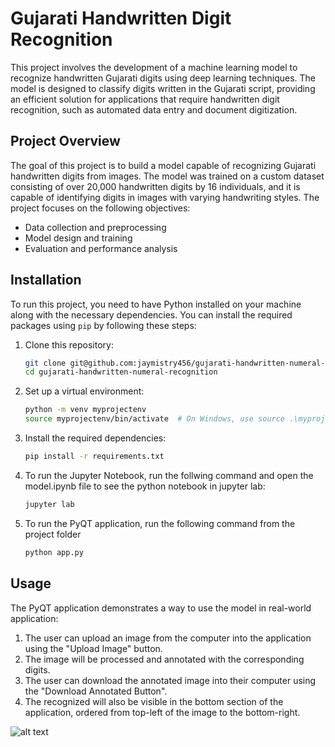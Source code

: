 # Gujarati Handwritten Digit Recognition

This project involves the development of a machine learning model to recognize handwritten Gujarati digits using deep learning techniques. The model is designed to classify digits written in the Gujarati script, providing an efficient solution for applications that require handwritten digit recognition, such as automated data entry and document digitization.

## Project Overview
The goal of this project is to build a model capable of recognizing Gujarati handwritten digits from images. The model was trained on a custom dataset consisting of over 20,000 handwritten digits by 16 individuals, and it is capable of identifying digits in images with varying handwriting styles. The project focuses on the following objectives:
- Data collection and preprocessing
- Model design and training
- Evaluation and performance analysis

## Installation

To run this project, you need to have Python installed on your machine along with the necessary dependencies. You can install the required packages using `pip` by following these steps:

1. Clone this repository:
   ```bash
   git clone git@github.com:jaymistry456/gujarati-handwritten-numeral-recognition.git
   cd gujarati-handwritten-numeral-recognition
2. Set up a virtual environment:
   ```bash
   python -m venv myprojectenv
   source myprojectenv/bin/activate  # On Windows, use source .\myprojectenv\Scripts\activate
3. Install the required dependencies:
   ```bash
   pip install -r requirements.txt
4. To run the Jupyter Notebook, run the follwing command and open the model.ipynb file to see the python notebook in jupyter lab:
   ```bash
   jupyter lab
5. To run the PyQT application, run the following command from the project folder
   ```bash
   python app.py
## Usage
The PyQT application demonstrates a way to use the model in real-world application:
1. The user can upload an image from the computer into the application using the "Upload Image" button.
2. The image will be processed and annotated with the corresponding digits.
3. The user can download the annotated image into their computer using the "Download Annotated Button".
4. The recognized will also be visible in the bottom section of the application, ordered from top-left of the image to the bottom-right.

![alt text](readme.png)